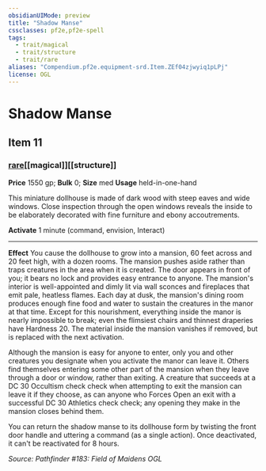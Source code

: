 ```yaml
---
obsidianUIMode: preview
title: "Shadow Manse"
cssclasses: pf2e,pf2e-spell
tags:
  - trait/magical
  - trait/structure
  - trait/rare
aliases: "Compendium.pf2e.equipment-srd.Item.ZEf04zjwyiq1pLPj"
license: OGL
---
```

# Shadow Manse
## Item 11
### [rare](rare "Rare Rarity Trait")[[magical]][[structure]]


**Price** 1550 gp; 
**Bulk** 0; **Size** med
**Usage** held-in-one-hand

This miniature dollhouse is made of dark wood with steep eaves and wide windows. Close inspection through the open windows reveals the inside to be elaborately decorated with fine furniture and ebony accoutrements.

**Activate** 1 minute (command, envision, Interact)

* * *

**Effect** You cause the dollhouse to grow into a mansion, 60 feet across and 20 feet high, with a dozen rooms. The mansion pushes aside rather than traps creatures in the area when it is created. The door appears in front of you; it bears no lock and provides easy entrance to anyone. The mansion's interior is well-appointed and dimly lit via wall sconces and fireplaces that emit pale, heatless flames. Each day at dusk, the mansion's dining room produces enough fine food and water to sustain the creatures in the manor at that time. Except for this nourishment, everything inside the manor is nearly impossible to break; even the flimsiest chairs and thinnest draperies have Hardness 20. The material inside the mansion vanishes if removed, but is replaced with the next activation.

Although the mansion is easy for anyone to enter, only you and other creatures you designate when you activate the manor can leave it. Others find themselves entering some other part of the mansion when they leave through a door or window, rather than exiting. A creature that succeeds at a DC 30 Occultism check check when attempting to exit the mansion can leave it if they choose, as can anyone who Forces Open an exit with a successful DC 30 Athletics check check; any opening they make in the mansion closes behind them.

You can return the shadow manse to its dollhouse form by twisting the front door handle and uttering a command (as a single action). Once deactivated, it can't be reactivated for 8 hours.

*Source: Pathfinder #183: Field of Maidens*
*OGL*